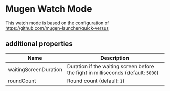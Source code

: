 # Mugen Watch Mode

This watch mode is based on the configuration of https://github.com/mugen-launcher/quick-versus

## additional properties

| Name | Description |
| ---- | ----------- |
| waitingScreenDuration | Duration if the waiting screen before the fight in milliseconds (default: `5000`) |
| roundCount | Round count (default: `1`) |